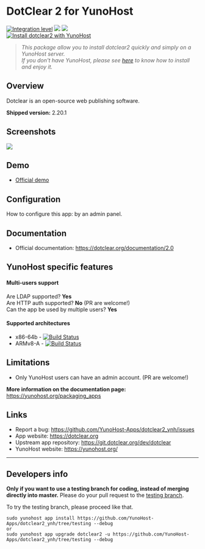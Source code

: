 # DotClear 2 for YunoHost

[![Integration level](https://dash.yunohost.org/integration/dotclear2.svg)](https://dash.yunohost.org/appci/app/dotclear2) ![](https://ci-apps.yunohost.org/ci/badges/dotclear2.status.svg) ![](https://ci-apps.yunohost.org/ci/badges/dotclear2.maintain.svg)    
[![Install dotclear2 with YunoHost](https://install-app.yunohost.org/install-with-yunohost.png)](https://install-app.yunohost.org/?app=dotclear2)

> *This package allow you to install dotclear2 quickly and simply on a YunoHost server.  
If you don't have YunoHost, please see [here](https://yunohost.org/#/install) to know how to install and enjoy it.*

## Overview
Dotclear is an open-source web publishing software.

**Shipped version:** 2.20.1

## Screenshots

![](https://installatron.com/images/remote/ss2_dotclear.png)

## Demo

* [Official demo](https://www.softaculous.com/demos/Dotclear)

## Configuration

How to configure this app: by an admin panel.

## Documentation

 * Official documentation: https://dotclear.org/documentation/2.0

## YunoHost specific features

#### Multi-users support

Are LDAP supported? **Yes**  
Are HTTP auth supported? **No** (PR are welcome!)  
Can the app be used by multiple users? **Yes**

#### Supported architectures

* x86-64b - [![Build Status](https://ci-apps.yunohost.org/ci/logs/dotclear2%20%28Apps%29.svg)](https://ci-apps.yunohost.org/ci/apps/dotclear2/)
* ARMv8-A - [![Build Status](https://ci-apps-arm.yunohost.org/ci/logs/dotclear2%20%28Apps%29.svg)](https://ci-apps-arm.yunohost.org/ci/apps/dotclear2/)

## Limitations

* Only YunoHost users can have an admin account. (PR are welcome!)

**More information on the documentation page:**  
https://yunohost.org/packaging_apps

## Links

 * Report a bug: https://github.com/YunoHost-Apps/dotclear2_ynh/issues
 * App website: https://dotclear.org
 * Upstream app repository: https://git.dotclear.org/dev/dotclear
 * YunoHost website: https://yunohost.org/

---

Developers info
----------------

**Only if you want to use a testing branch for coding, instead of merging directly into master.**
Please do your pull request to the [testing branch](https://github.com/YunoHost-Apps/dotclear2_ynh/tree/testing).

To try the testing branch, please proceed like that.
```
sudo yunohost app install https://github.com/YunoHost-Apps/dotclear2_ynh/tree/testing --debug
or
sudo yunohost app upgrade dotclear2 -u https://github.com/YunoHost-Apps/dotclear2_ynh/tree/testing --debug
```
